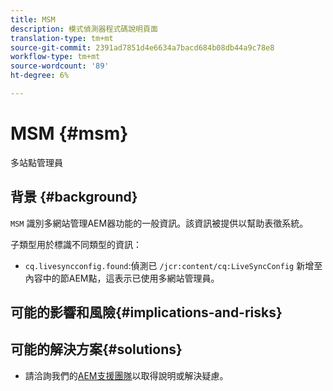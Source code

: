 ```yaml
---
title: MSM
description: 模式偵測器程式碼說明頁面
translation-type: tm+mt
source-git-commit: 2391ad7851d4e6634a7bacd684b08db44a9c78e8
workflow-type: tm+mt
source-wordcount: '89'
ht-degree: 6%

---
```



# MSM {#msm}

多站點管理員

## 背景 {#background}

`MSM` 識別多網站管理AEM器功能的一般資訊。該資訊被提供以幫助表徵系統。

子類型用於標識不同類型的資訊：

* `cq.livesyncconfig.found`:偵測已 `/jcr:content/cq:LiveSyncConfig` 新增至內容中的節AEM點，這表示已使用多網站管理員。

## 可能的影響和風險{#implications-and-risks}


## 可能的解決方案{#solutions}

* 請洽詢我們的[AEM支援團隊](https://helpx.adobe.com/enterprise/using/support-for-experience-cloud.html)以取得說明或解決疑慮。
